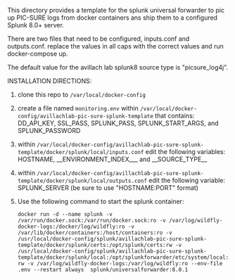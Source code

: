 
This directory provides a template for the splunk universal forwarder to pic up PIC-SURE logs from docker containers ans ship them to a configured Splunk 8.0+ server.  


There are two files that need to be configured, inputs.conf and outputs.conf.  replace the values in all caps with the correct values and run docker-compose up.

The default value for the avillach lab splunk8 source type is "picsure_log4j".

INSTALLATION DIRECTIONS:
  1) clone this repo to `/var/local/docker-config`
  2) create a file named `monitoring.env` within `/var/local/docker-config/avillachlab-pic-sure-splunk-template` that contains: 
      DD_API_KEY, SSL_PASS, SPLUNK_PASS, SPLUNK_START_ARGS, and SPLUNK_PASSWORD
  3) within `/var/local/docker-config/avillachlab-pic-sure-splunk-template/docker/splunk/local/inputs.conf` edit the following variables:
      HOSTNAME, \_\_ENVIRONMENT_INDEX\_\__ and \_\_SOURCE_TYPE\_\_
  4) within `/var/local/docker-config/avillachlab-pic-sure-splunk-template/docker/splunk/local/outputs.conf` edit the following variable:
      SPLUNK_SERVER (be sure to use "HOSTNAME:PORT" format)
  5) Use the following command to start the splunk container:
  
      `docker run -d --name splunk -v /var/run/docker.sock:/var/run/docker.sock:ro -v /var/log/wildfly-docker-logs:/docker/log/wildfly:ro -v /var/lib/docker/containers:/host/containers:ro -v /usr/local/docker-config/splunk/avillachlab-pic-sure-splunk-template/docker/splunk/certs:/opt/splunk/certs:rw -v /usr/local/docker-config/splunk/avillachlab-pic-sure-splunk-template/docker/splunk/local:/opt/splunkforwarder/etc/system/local:rw -v /var/log/wildfly-docker-logs:/var/log/wildfly:ro --env-file .env --restart always  splunk/universalforwarder:8.0.1`

